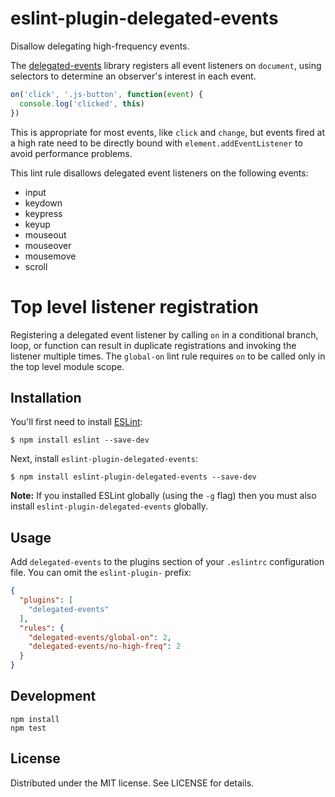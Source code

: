 # eslint-plugin-delegated-events

Disallow delegating high-frequency events.

The [delegated-events][events] library registers all event listeners on
`document`, using selectors to determine an observer's interest in each
event.

[events]: https://github.com/dgraham/delegated-events

```js
on('click', '.js-button', function(event) {
  console.log('clicked', this)
})
```

This is appropriate for most events, like `click` and `change`, but
events fired at a high rate need to be directly bound with
`element.addEventListener` to avoid performance problems.

This lint rule disallows delegated event listeners on the following events:

- input
- keydown
- keypress
- keyup
- mouseout
- mouseover
- mousemove
- scroll

# Top level listener registration

Registering a delegated event listener by calling `on` in a conditional branch,
loop, or function can result in duplicate registrations and invoking the
listener multiple times. The `global-on` lint rule requires `on` to be called
only in the top level module scope.

## Installation

You'll first need to install [ESLint](http://eslint.org):

```
$ npm install eslint --save-dev
```

Next, install `eslint-plugin-delegated-events`:

```
$ npm install eslint-plugin-delegated-events --save-dev
```

**Note:** If you installed ESLint globally (using the `-g` flag) then you must also install `eslint-plugin-delegated-events` globally.

## Usage

Add `delegated-events` to the plugins section of your `.eslintrc` configuration file. You can omit the `eslint-plugin-` prefix:

```json
{
  "plugins": [
    "delegated-events"
  ],
  "rules": {
    "delegated-events/global-on": 2,
    "delegated-events/no-high-freq": 2
  }
}
```

## Development

```
npm install
npm test
```

## License

Distributed under the MIT license. See LICENSE for details.
